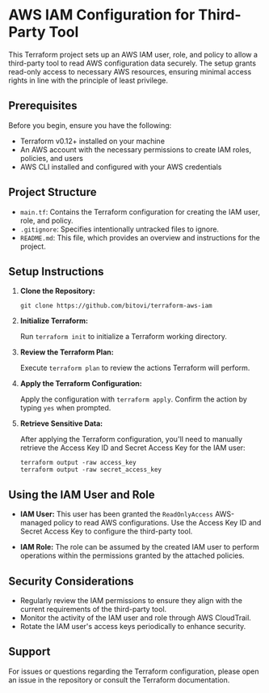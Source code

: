 # AWS IAM Configuration for Third-Party Tool

This Terraform project sets up an AWS IAM user, role, and policy to allow a third-party tool to read AWS configuration data securely. The setup grants read-only access to necessary AWS resources, ensuring minimal access rights in line with the principle of least privilege.

## Prerequisites

Before you begin, ensure you have the following:
- Terraform v0.12+ installed on your machine
- An AWS account with the necessary permissions to create IAM roles, policies, and users
- AWS CLI installed and configured with your AWS credentials

## Project Structure

- `main.tf`: Contains the Terraform configuration for creating the IAM user, role, and policy.
- `.gitignore`: Specifies intentionally untracked files to ignore.
- `README.md`: This file, which provides an overview and instructions for the project.

## Setup Instructions

1. **Clone the Repository:**

    ```
    git clone https://github.com/bitovi/terraform-aws-iam
    ```

2. **Initialize Terraform:**

    Run `terraform init` to initialize a Terraform working directory.

3. **Review the Terraform Plan:**

    Execute `terraform plan` to review the actions Terraform will perform.

4. **Apply the Terraform Configuration:**

    Apply the configuration with `terraform apply`. Confirm the action by typing `yes` when prompted.

5. **Retrieve Sensitive Data:**

    After applying the Terraform configuration, you'll need to manually retrieve the Access Key ID and Secret Access Key for the IAM user:

    ```
    terraform output -raw access_key
    terraform output -raw secret_access_key
    ```

## Using the IAM User and Role

- **IAM User:** This user has been granted the `ReadOnlyAccess` AWS-managed policy to read AWS configurations. Use the Access Key ID and Secret Access Key to configure the third-party tool.
  
- **IAM Role:** The role can be assumed by the created IAM user to perform operations within the permissions granted by the attached policies.

## Security Considerations

- Regularly review the IAM permissions to ensure they align with the current requirements of the third-party tool.
- Monitor the activity of the IAM user and role through AWS CloudTrail.
- Rotate the IAM user's access keys periodically to enhance security.

## Support

For issues or questions regarding the Terraform configuration, please open an issue in the repository or consult the Terraform documentation.
